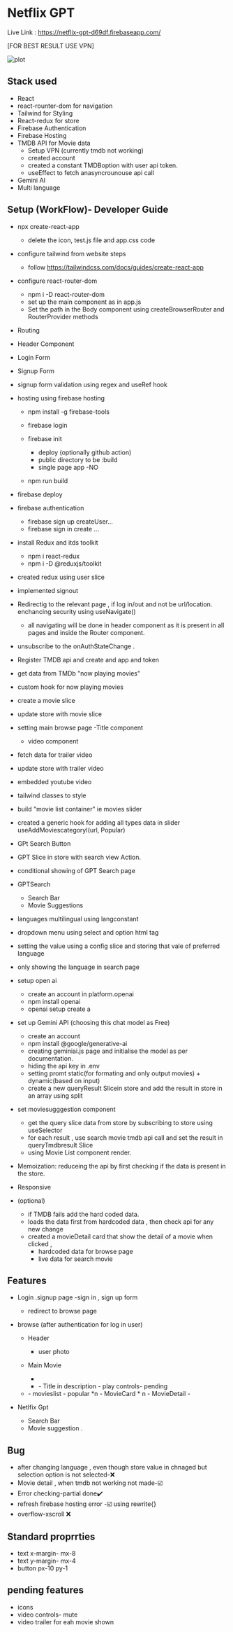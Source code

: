 # Netflix GPT
Live Link : https://netflix-gpt-d69df.firebaseapp.com/

[FOR BEST RESULT USE VPN]

![plot](./screenshot.png)

## Stack used
-   React
-   react-rounter-dom for navigation
-   Tailwind for Styling
-   React-redux for store
-   Firebase Authentication
-   Firebase Hosting
-   TMDB API for Movie data 
    - Setup VPN (currently tmdb not working)
    - created account
    - created a constant TMDBoption  with user api token.
    - useEffect to fetch anasyncrounouse api call
-   Gemini  AI 
-   Multi language

## Setup (WorkFlow)- Developer Guide
- npx create-react-app
    - delete the icon, test.js file and app.css code

- configure tailwind from website steps
    - follow https://tailwindcss.com/docs/guides/create-react-app

- configure react-router-dom
    - npm i -D react-router-dom
    - set up the main component as <Body /> in app.js
    - Set the path in the Body component using createBrowserRouter and RouterProvider methods
- Routing
- Header Component
- Login Form
- Signup Form
- signup form validation using regex and useRef hook
- hosting using firebase hosting
    - npm install -g firebase-tools
    - firebase login
    - firebase init
        - deploy  (optionally github action)
        - public directory to be :build 
        - single page app -NO
    
    - npm run build
- firebase deploy
- firebase authentication
    -  firebase sign up createUser... 
    -  firebase sign in create ...
-  install Redux and itds toolkit
    - npm i react-redux
    - npm i -D @reduxjs/toolkit 
- created redux using user slice
- implemented signout
- Redirectig to the relevant page , if log in/out  and not be url/location. enchancing security using useNavigate()
    - all navigating will be done in header component as it is present in all pages and inside the Router component.
- unsubscribe to the onAuthStateChange .
- Register TMDB api and create and app and token
- get data from TMDb "now playing movies"
- custom hook for now playing movies
-  create a movie slice
- update store with movie slice
- setting main browse page
    -Title component
    - video component
- fetch data for trailer video
- update store with trailer video
- embedded youtube video
- tailwind classes to style
- build "movie list container" ie movies slider
- created a generic hook for adding all types data in slider useAddMoviescategoryI(url, Popular)
- GPt Search Button
- GPT Slice in store with search view Action.
- conditional showing of GPT Search page
- GPTSearch
    - Search Bar
    - Movie Suggestions
- languages multilingual using langconstant 
- dropdown menu using select and option html tag
- setting the value using a config slice and storing that vale of preferred language
- only showing the language in search page
- setup open ai
    - create an account in platform.openai
    - npm install openai
    - openai setup 
        create a
- set up Gemini API (choosing this chat model  as Free)
    - create an account
    - npm install @google/generative-ai
    - creating geminiai.js page and initialise the model as per documentation.
    - hiding the api key in .env 
    - setting promt static(for formating and only output movies) + dynamic(based on input)
    - create a new queryResult Slicein store and add the result in store in an array using split
- set moviesugggestion component
    - get the query slice data from store by subscribing to store using useSelector
    - for each result , use search movie tmdb api call and set the result in queryTmdbresult Slice
    - using Movie List component render.
- Memoization: reduceing the api by first checking if the data is present in the store.
- Responsive
- (optional)
    - if TMDB fails add the hard coded data.
    - loads the data first from hardcoded data , then check  api for any new change
    - created a movieDetail card that show the detail of a movie when clicked ,
       - hardcoded data for browse page
       - live data for search movie



## Features
-   Login .signup page
    -sign in , sign up form 
    - redirect to browse page

-   browse (after authentication for log in user)
    - Header
        - user photo

    - Main Movie <MainContainer />
        - <VideoBackground />
        - <TitleContainer />
            - Title in description
            - play controls-                pending
    - <MovieListContainer />
        - movieslist - popular *n
            - MovieCard * n
                - MovieDetail
        - 

-   Netlfix Gpt
    -   Search Bar
    -   Movie suggestion .
    

## Bug
-    after changing language , even though store value in chnaged but selection option is not selected-❌
-    Movie detail , when tmdb not working not made-☑️
-   Error checking-partial done✔️
-   refresh firebase hosting error -☑️ using rewrite{}
-   overflow-xscroll ❌

## Standard proprrties
-   text x-margin- mx-8
-   text y-margin- mx-4
-   button px-10 py-1



## pending features
-   icons
-   video controls- mute
-   video trailer for eah movie shown 
